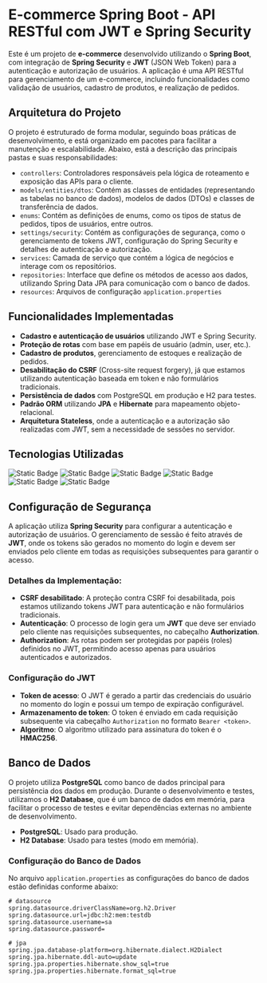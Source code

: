 # E-commerce Spring Boot - API RESTful com JWT e Spring Security

Este é um projeto de **e-commerce** desenvolvido utilizando o **Spring Boot**, com integração de **Spring Security** e **JWT** (JSON Web Token) para a autenticação e autorização de usuários. A aplicação é uma API RESTful para gerenciamento de um e-commerce, incluindo funcionalidades como validação de usuários, cadastro de produtos, e realização de pedidos.

## Arquitetura do Projeto

O projeto é estruturado de forma modular, seguindo boas práticas de desenvolvimento, e está organizado em pacotes para facilitar a manutenção e escalabilidade. Abaixo, está a descrição das principais pastas e suas responsabilidades:

- `controllers`: Controladores responsáveis pela lógica de roteamento e exposição das APIs para o cliente.
- `models/entities/dtos`: Contém as classes de entidades (representando as tabelas no banco de dados), modelos de dados (DTOs) e classes de transferência de dados.
- `enums`: Contém as definições de enums, como os tipos de status de pedidos, tipos de usuários, entre outros.
- `settings/security`: Contém as configurações de segurança, como o gerenciamento de tokens JWT, configuração do Spring Security e detalhes de autenticação e autorização.
- `services`: Camada de serviço que contém a lógica de negócios e interage com os repositórios.
- `repositories`: Interface que define os métodos de acesso aos dados, utilizando Spring Data JPA para comunicação com o banco de dados.
- `resources`: Arquivos de configuração `application.properties` 

## Funcionalidades Implementadas

- **Cadastro e autenticação de usuários** utilizando JWT e Spring Security.
- **Proteção de rotas** com base em papéis de usuário (admin, user, etc.).
- **Cadastro de produtos**, gerenciamento de estoques e realização de pedidos.
- **Desabilitação do CSRF** (Cross-site request forgery), já que estamos utilizando autenticação baseada em token e não formulários tradicionais.
- **Persistência de dados** com PostgreSQL em produção e H2 para testes.
- **Padrão ORM** utilizando **JPA** e **Hibernate** para mapeamento objeto-relacional.
- **Arquitetura Stateless**, onde a autenticação e a autorização são realizadas com JWT, sem a necessidade de sessões no servidor.

## Tecnologias Utilizadas

![Static Badge](https://img.shields.io/badge/Spring-white?logo=spring&color=%23232F3E)
![Static Badge](https://img.shields.io/badge/Spring_Security-white?logo=springsecurity&color=%23232F3E)
![Static Badge](https://img.shields.io/badge/JWT-white?logo=jsonwebtokens&color=%23232F3E)
![Static Badge](https://img.shields.io/badge/-Maven-232F3E?style=flat&logo=apachemaven&logoColor=C71A36)
![Static Badge](https://img.shields.io/badge/Hibernate-white?logo=hibernate&color=%23232F3E)
![Static Badge](https://img.shields.io/badge/-PostgreSQL-232F3E?style=flat&logo=postgresql)




## Configuração de Segurança

A aplicação utiliza **Spring Security** para configurar a autenticação e autorização de usuários. O gerenciamento de sessão é feito através de **JWT**, onde os tokens são gerados no momento do login e devem ser enviados pelo cliente em todas as requisições subsequentes para garantir o acesso.

### Detalhes da Implementação:

- **CSRF desabilitado**: A proteção contra CSRF foi desabilitada, pois estamos utilizando tokens JWT para autenticação e não formulários tradicionais.
- **Autenticação**: O processo de login gera um **JWT** que deve ser enviado pelo cliente nas requisições subsequentes, no cabeçalho **Authorization**.
- **Authorization**: As rotas podem ser protegidas por papéis (roles) definidos no JWT, permitindo acesso apenas para usuários autenticados e autorizados.

### Configuração do JWT

- **Token de acesso**: O JWT é gerado a partir das credenciais do usuário no momento do login e possui um tempo de expiração configurável.
- **Armazenamento de token**: O token é enviado em cada requisição subsequente via cabeçalho `Authorization` no formato `Bearer <token>`.
- **Algoritmo**: O algoritmo utilizado para assinatura do token é o **HMAC256**.

## Banco de Dados

O projeto utiliza **PostgreSQL** como banco de dados principal para persistência dos dados em produção. Durante o desenvolvimento e testes, utilizamos o **H2 Database**, que é um banco de dados em memória, para facilitar o processo de testes e evitar dependências externas no ambiente de desenvolvimento.

- **PostgreSQL**: Usado para produção.
- **H2 Database**: Usado para testes (modo em memória).

### Configuração do Banco de Dados

No arquivo `application.properties` as configurações do banco de dados estão definidas conforme abaixo:

```properties
# datasource
spring.datasource.driverClassName=org.h2.Driver
spring.datasource.url=jdbc:h2:mem:testdb
spring.datasource.username=sa
spring.datasource.password=

# jpa
spring.jpa.database-platform=org.hibernate.dialect.H2Dialect
spring.jpa.hibernate.ddl-auto=update
spring.jpa.properties.hibernate.show_sql=true
spring.jpa.properties.hibernate.format_sql=true

